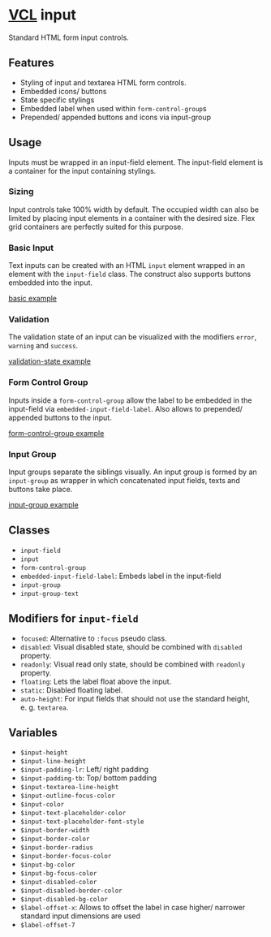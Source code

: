 # [VCL](https://github.com/vcl/doc) input

Standard HTML form input controls.

## Features

- Styling of input and textarea HTML form controls.
- Embedded icons/ buttons
- State specific stylings
- Embedded label when used within `form-control-group`s
- Prepended/ appended buttons and icons via input-group

## Usage

Inputs must be wrapped in an input-field element. The input-field element is a container for the input containing stylings.

### Sizing

Input controls take 100% width by default.
The occupied width can also be limited by placing input elements in
a container with the desired size. Flex grid containers are perfectly
suited for this purpose.

### Basic Input

Text inputs can be created with an HTML `input` element wrapped in an element with the `input-field` class.
The construct also supports buttons embedded into the input.

[basic example](/demo/example-basic.html)

### Validation

The validation state of an input can be visualized with the modifiers
`error`, `warning` and `success`.

[validation-state example](/demo/example-validation-state.html)

### Form Control Group

Inputs inside a `form-control-group` allow the label to be embedded in the input-field via `embedded-input-field-label`.
Also allows to prepended/ appended buttons to the input.

[form-control-group example](/demo/example-form-control-group.html)

### Input Group

Input groups separate the siblings visually. An input group is formed by an `input-group` as wrapper
in which concatenated input fields, texts and buttons take place.

[input-group example](/demo/example-input-group.html)

## Classes

- `input-field`
- `input`
- `form-control-group`
- `embedded-input-field-label`: Embeds label in the input-field
- `input-group`
- `input-group-text`

## Modifiers for `input-field`

- `focused`: Alternative to `:focus` pseudo class.
- `disabled`: Visual disabled state, should be combined with `disabled` property.
- `readonly`: Visual read only state, should be combined with `readonly` property.
- `floating`: Lets the label float above the input.
- `static`: Disabled floating label.
- `auto-height`: For input fields that should not use the standard height, e.&nbsp;g. `textarea`.

## Variables

- `$input-height`
- `$input-line-height`
- `$input-padding-lr`: Left/ right padding
- `$input-padding-tb`: Top/ bottom padding
- `$input-textarea-line-height`
- `$input-outline-focus-color`
- `$input-color`
- `$input-text-placeholder-color`
- `$input-text-placeholder-font-style`
- `$input-border-width`
- `$input-border-color`
- `$input-border-radius`
- `$input-border-focus-color`
- `$input-bg-color`
- `$input-bg-focus-color`
- `$input-disabled-color`
- `$input-disabled-border-color`
- `$input-disabled-bg-color`
- `$label-offset-x`: Allows to offset the label in case higher/ narrower standard input dimensions are used
- `$label-offset-7`
